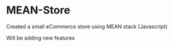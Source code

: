 # MEAN-Store
Created a small eCommerce store using MEAN stack (Javascript)

Will be adding new features
